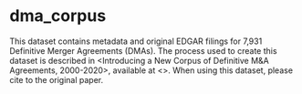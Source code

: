 # dma_corpus

This dataset contains metadata and original EDGAR filings for 7,931 Definitive Merger Agreements (DMAs). The process used to create this dataset is described in <Introducing a New Corpus of Definitive M\&A Agreements, 2000-2020>, available at <>. When using this dataset, please cite to the original paper.
